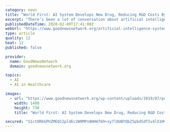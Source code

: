 ```yaml
---
category: news
title: "World First: AI System Develops New Drug, Reducing R&D Costs By 80% and Moving it to Trials For OCD Patients in 1/5 the Time"
excerpt: "There’s been a lot of conversation about artificial intelligence over the last decade ... CHECK OUT: Accidental Discovery of New T-Cell Hailed as Major Breakthrough for ‘Universal’ Cancer Therapy If the attempts to bring an experimental drug to market fail after phase I, II, or phase III clinical trials, the development cost is even ..."
publishedDateTime: 2020-02-09T17:41:00Z
webUrl: "https://www.goodnewsnetwork.org/artificial-intelligence-system-identified-new-drug-for-clinical-trials/"
type: article
quality: 12
heat: 12
published: false

provider:
  name: GoodNewsNetwork
  domain: goodnewsnetwork.org

topics:
  - AI
  - AI in Healthcare

images:
  - url: "https://www.goodnewsnetwork.org/wp-content/uploads/2019/07/pointing-AI-science-communication-technology-network-digital-Fotolia_purchased.jpg"
    width: 1400
    height: 730
    title: "World First: AI System Develops New Drug, Reducing R&D Costs By 80% and Moving it to Trials For OCD Patients in 1/5 the Time"

secured: "S1ctORbGPUZMEQ12pldEc2W0MPn8HHH769+sy7l0UBYQbZ5pbdSdTIv4lX1HV46IgJHqbJ16DkeajrHeW/AhVTiPkNeJ4dkhf6SS1UljrSUkJMJZMTw0eKpmtrrEqTC1uI3T4D5CpylMiJDagjYjFLN4aIkRQ4FAamx527vbYHzSFFM1YgMpPSAxy/QG/sJYQeBSYIeqAXzZZ3d6pus+uimTEMUJHHeo4c+uq9LiLo96gOFr4vHHpEZf0vrq3ViuNmyKudX8RfROV6C2u9/SwUA5ar1ygsQe1xPSOcsIcT8mJ0eNvopOHlvlNCno6moCSWQoXom+gTNrPxTjWrn/WQdgTUBbNM84yXCFgC2zARz2JAKYow+Vt5bBpYAxEyDkO/fZ7CDRAInPv4nxXdiW7BT8Rx2PqllItu90Rr2FqLKL+hAZvYL6UUr8Y97L+hLvJ4Q8J+O5JnU5zgVeL5BZ/0fXz0pKiY/8lLJ4RWPXNoU=;E6jUIjsYNqTiL+NhU4Yg1A=="
---
```


